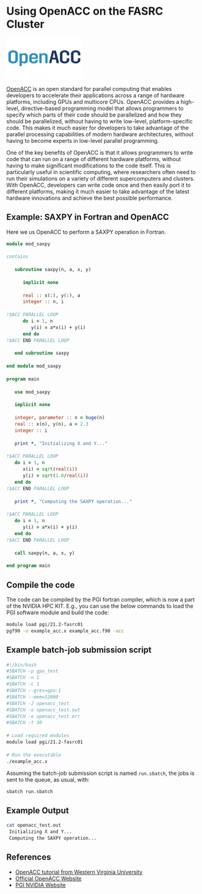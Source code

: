 # Using OpenACC on the FASRC Cluster

<img src="openacc-logo.jpeg" alt="gpu-libs-logo" width="200"/>

[OpenACC](https://www.openacc.org/) is an open standard for parallel computing that enables developers to accelerate their applications across a range of hardware platforms, including GPUs and multicore CPUs. OpenACC provides a high-level, directive-based programming model that allows programmers to specify which parts of their code should be parallelized and how they should be parallelized, without having to write low-level, platform-specific code. This makes it much easier for developers to take advantage of the parallel processing capabilities of modern hardware architectures, without having to become experts in low-level parallel programming.

One of the key benefits of OpenACC is that it allows programmers to write code that can run on a range of different hardware platforms, without having to make significant modifications to the code itself. This is particularly useful in scientific computing, where researchers often need to run their simulations on a variety of different supercomputers and clusters. With OpenACC, developers can write code once and then easily port it to different platforms, making it much easier to take advantage of the latest hardware innovations and achieve the best possible performance.

## **Example:** SAXPY in Fortran and OpenACC

Here we us OpenACC to perform a SAXPY operation in Fortran.

```fortran
module mod_saxpy

contains

   subroutine saxpy(n, a, x, y)

      implicit none

      real :: x(:), y(:), a
      integer :: n, i

!$ACC PARALLEL LOOP
      do i = 1, n
         y(i) = a*x(i) + y(i)
      end do
!$ACC END PARALLEL LOOP

   end subroutine saxpy

end module mod_saxpy

program main

   use mod_saxpy

   implicit none

   integer, parameter :: n = huge(n)
   real :: x(n), y(n), a = 2.3
   integer :: i

   print *, "Initializing X and Y..."

!$ACC PARALLEL LOOP
   do i = 1, n
      x(i) = sqrt(real(i))
      y(i) = sqrt(1.0/real(i))
   end do
!$ACC END PARALLEL LOOP

   print *, "Computing the SAXPY operation..."

!$ACC PARALLEL LOOP
   do i = 1, n
      y(i) = a*x(i) + y(i)
   end do
!$ACC END PARALLEL LOOP

   call saxpy(n, a, x, y)

end program main
```

## Compile the code

The code can be compiled by the PGI fortran compiler, which is now a part of the NVIDIA HPC KIT. E.g., you can use the below commands to load the PGI software module and build the code:

```bash
module load pgi/21.2-fasrc01
pgf90 -o example_acc.x example_acc.f90 -acc
```

## Example batch-job submission script

```bash
#!/bin/bash
#SBATCH -p gpu_test
#SBATCH -n 1
#SBATCH -c 1
#SBATCH --gres=gpu:1
#SBATCH --mem=12000
#SBATCH -J openacc_test
#SBATCH -o openacc_test.out
#SBATCH -e openacc_test.err
#SBATCH -t 30

# Load required modules
module load pgi/21.2-fasrc01

# Run the executable
./example_acc.x 
```
Assuming the batch-job submission script is named <code>run.sbatch</code>, the jobs is sent to the queue, as usual, with:

```bash
sbatch run.sbatch
```
## Example Output

```bash
cat openacc_test.out 
 Initializing X and Y...
 Computing the SAXPY operation...
```

## References

* [OpenACC tutorial from Western Virginia University](https://wvuhpc.github.io/Modern-Fortran/30-OpenACC/index.html)
* [Official OpenACC Website](https://www.openacc.org)
* [PGI NVIDIA Website](https://developer.nvidia.com/openacc-toolkit)